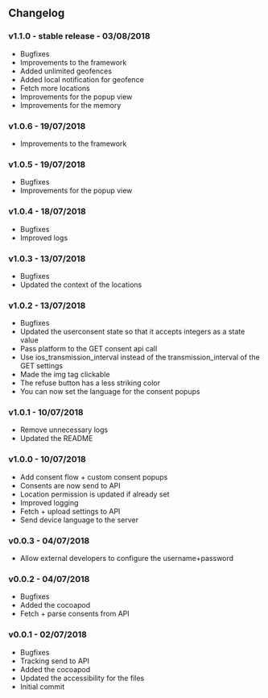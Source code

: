 
## Changelog

### v1.1.0 - stable release - 03/08/2018
* Bugfixes
* Improvements to the framework
* Added unlimited geofences
* Added local notification for geofence
* Fetch more locations
* Improvements for the popup view
* Improvements for the memory

### v1.0.6 - 19/07/2018
* Improvements to the framework

### v1.0.5 - 19/07/2018
* Bugfixes
* Improvements for the popup view

### v1.0.4 - 18/07/2018
* Bugfixes
* Improved logs

### v1.0.3 - 13/07/2018
* Bugfixes
* Updated the context of the locations

### v1.0.2 - 13/07/2018
* Bugfixes
* Updated the userconsent state so that it accepts integers as a state value
* Pass platform to the GET consent api call
* Use ios_transmission_interval instead of the transmission_interval of the GET settings
* Made the img tag clickable
* The refuse button has a less striking color
* You can now set the language for the consent popups

### v1.0.1 - 10/07/2018
* Remove unnecessary logs
* Updated the README

### v1.0.0 - 10/07/2018
* Add consent flow + custom consent popups
* Consents are now send to API
* Location permission is updated if already set
* Improved logging
* Fetch + upload settings to API
* Send device language to the server

### v0.0.3 - 04/07/2018
* Allow external developers to configure the username+password

### v0.0.2 - 04/07/2018
* Bugfixes
* Added the cocoapod
* Fetch + parse consents from API

### v0.0.1 - 02/07/2018
* Bugfixes
* Tracking send to API
* Added the cocoapod
* Updated the accessibility for the files
* Initial commit
